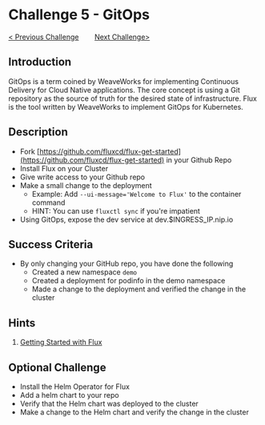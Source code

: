 # Challenge 5 - GitOps

[< Previous Challenge](./04-scaling.md)&nbsp;&nbsp;&nbsp;&nbsp;&nbsp;&nbsp;&nbsp;&nbsp;[Next Challenge>](./06-service-mesh.md)

## Introduction

GitOps is a term coined by WeaveWorks for implementing Continuous Delivery for Cloud Native applications.  The core concept is using a Git repository as the source of truth for the desired state of infrastructure.  Flux is the tool written by WeaveWorks to implement GitOps for Kubernetes.

## Description

- Fork [https://github.com/fluxcd/flux-get-started](https://github.com/fluxcd/flux-get-started) in your Github Repo
- Install Flux on your Cluster
- Give write access to your Github repo
- Make a small change to the deployment
    - Example: Add `--ui-message='Welcome to Flux'` to the container command
    - HINT: You can use `fluxctl sync` if you're impatient
- Using GitOps, expose the dev service at dev.$INGRESS_IP.nip.io

## Success Criteria

- By only changing your GitHub repo, you have done the following
    - Created a new namespace `demo`
    - Created a deployment for podinfo in the demo namespace
    - Made a change to the deployment and verified the change in the cluster

## Hints

1. [Getting Started with Flux](https://github.com/fluxcd/flux/blob/master/docs/tutorials/get-started.md#set-up-flux)

## Optional Challenge

- Install the Helm Operator for Flux
- Add a helm chart to your repo
- Verify that the Helm chart was deployed to the cluster
- Make a change to the Helm chart and verify the change in the cluster